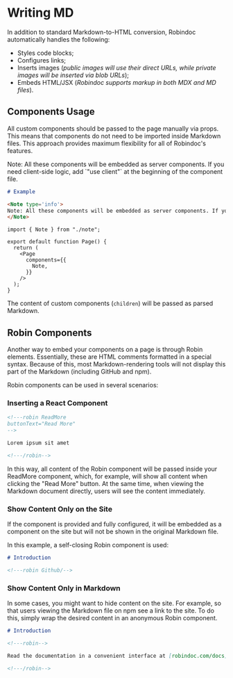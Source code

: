 # Writing MD

In addition to standard Markdown-to-HTML conversion, Robindoc automatically handles the following:

- Styles code blocks;
- Configures links;
- Inserts images (_public images will use their direct URLs, while private images will be inserted via blob URLs_);
- Embeds HTML/JSX (_Robindoc supports markup in both MDX and MD files_).

## Components Usage

All custom components should be passed to the page manually via props. This means that components do not need to be imported inside Markdown files. This approach provides maximum flexibility for all of Robindoc's features.

<Note type='info'>
Note: All these components will be embedded as server components. If you need client-side logic, add `"use client"` at the beginning of the component file.
</Note>

```md
# Example

<Note type='info'>
Note: All these components will be embedded as server components. If you need client-side logic, add `"use client"` at the beginning of the component file.
</Note>
```

```tsx
import { Note } from "./note";

export default function Page() {
  return (
    <Page
      components={{
        Note,
      }}
    />
  );
}
```

The content of custom components (`children`) will be passed as parsed Markdown.

## Robin Components

Another way to embed your components on a page is through Robin elements. Essentially, these are HTML comments formatted in a special syntax. Because of this, most Markdown-rendering tools will not display this part of the Markdown (including GitHub and npm).

Robin components can be used in several scenarios:

### Inserting a React Component

```md
<!---robin ReadMore
buttonText="Read More"
-->

Lorem ipsum sit amet

<!---/robin-->
```

In this way, all content of the Robin component will be passed inside your ReadMore component, which, for example, will show all content when clicking the "Read More" button. At the same time, when viewing the Markdown document directly, users will see the content immediately.

### Show Content Only on the Site

If the component is provided and fully configured, it will be embedded as a component on the site but will not be shown in the original Markdown file.

In this example, a self-closing Robin component is used:

```md
# Introduction

<!---robin Github/-->
```

### Show Content Only in Markdown

In some cases, you might want to hide content on the site. For example, so that users viewing the Markdown file on npm see a link to the site. To do this, simply wrap the desired content in an anonymous Robin component.

```md
# Introduction

<!---robin-->

Read the documentation in a convenient interface at [robindoc.com/docs](https://robindoc.com/docs)

<!---/robin-->
```
